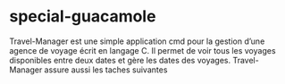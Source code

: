 # special-guacamole
Travel-Manager est une simple application cmd pour la gestion d’une agence de voyage écrit en langage C. Il permet de voir tous les voyages disponibles entre deux dates et gère les dates des voyages. Travel-Manager assure aussi les taches suivantes 
